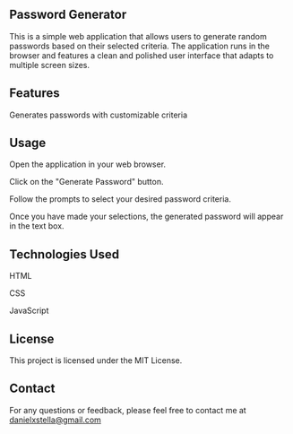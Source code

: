 ## Password Generator
This is a simple web application that allows users to generate random passwords based on their selected criteria. The application runs in the browser and features a clean and polished user interface that adapts to multiple screen sizes.

## Features 
Generates passwords with customizable criteria

## Usage 
Open the application in your web browser.

Click on the "Generate Password" button.

Follow the prompts to select your desired password criteria.

Once you have made your selections, the generated password will appear in the text box.

## Technologies Used

HTML

CSS

JavaScript

## License 
This project is licensed under the MIT License.

## Contact 
For any questions or feedback, please feel free to contact me at danielxstella@gmail.com